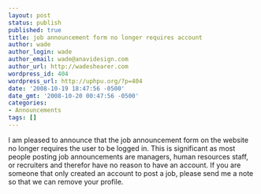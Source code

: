 ```yaml
---
layout: post
status: publish
published: true
title: job announcement form no longer requires account
author: wade
author_login: wade
author_email: wade@anavidesign.com
author_url: http://wadeshearer.com
wordpress_id: 404
wordpress_url: http://uphpu.org/?p=404
date: '2008-10-19 18:47:56 -0500'
date_gmt: '2008-10-20 00:47:56 -0500'
categories:
- Announcements
tags: []
---
```

<p>I am pleased to announce that the job announcement form on the website no longer requires the user to be logged in. This is significant as most people posting job announcements are managers, human resources staff, or recruiters and therefor have no reason to have an account. If you are someone that only created an account to post a job, please send me a note so that we can remove your profile.</p>
